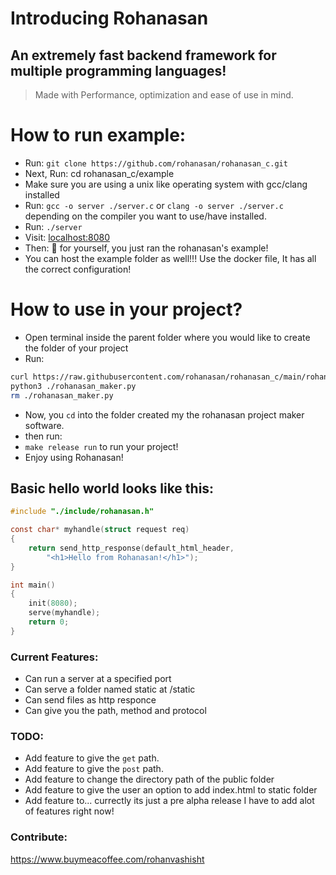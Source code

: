 # Introducing Rohanasan
## An extremely fast backend framework for multiple programming languages!

> Made with Performance, optimization and ease of use in mind.

# How to run example:
- Run: `git clone https://github.com/rohanasan/rohanasan_c.git`
- Next, Run: cd rohanasan_c/example
- Make sure you are using a unix like operating system with gcc/clang installed
- Run: `gcc -o server ./server.c`
  or `clang -o server ./server.c` depending on the compiler you want to use/have installed.
- Run: `./server`
- Visit: [localhost:8080](http://localhost:8080)
- Then: 👏 for yourself, you just ran the rohanasan's example!
- You can host the example folder as well!!! Use the docker file,
  It has all the correct configuration!

# How to use in your project?
- Open terminal inside the parent folder where you would like to create the folder of your project
- Run:
```sh
curl https://raw.githubusercontent.com/rohanasan/rohanasan_c/main/rohanasan_maker.py -o rohanasan_maker.py
python3 ./rohanasan_maker.py
rm ./rohanasan_maker.py
```
- Now, you `cd` into the folder created my the rohanasan project maker software.
- then run:
- `make release run` to run your project!
- Enjoy using Rohanasan!

## Basic hello world looks like this:
```c
#include "./include/rohanasan.h"

const char* myhandle(struct request req)
{
    return send_http_response(default_html_header,
        "<h1>Hello from Rohanasan!</h1>");
}

int main()
{
    init(8080);
    serve(myhandle);
    return 0;
}
```

### Current Features:
- Can run a server at a specified port
- Can serve a folder named static at /static
- Can send files as http responce
- Can give you the path, method and protocol
### TODO:
- Add feature to give the `get` path.
- Add feature to give the `post` path.
- Add feature to change the directory path of the public folder
- Add feature to give the user an option to add index.html to static folder
- Add feature to... currectly its just a pre alpha release I have to add alot of features right now!

### Contribute:
https://www.buymeacoffee.com/rohanvashisht
